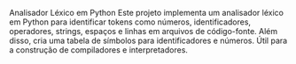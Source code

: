 Analisador Léxico em Python
Este projeto implementa um analisador léxico em Python para identificar tokens como números, identificadores, operadores, strings, espaços e linhas em arquivos de código-fonte. Além disso, cria uma tabela de símbolos para identificadores e números. Útil para a construção de compiladores e interpretadores.
